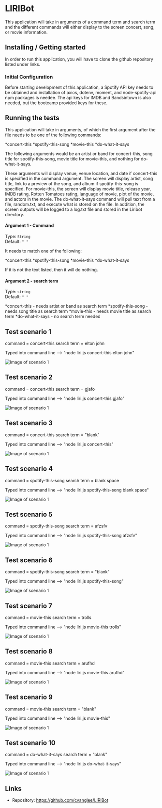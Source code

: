 # LIRIBot
This application will take in arguments of a command term and search term and the different commands will either display to the screen concert, song, or movie information.

## Installing / Getting started

In order to run this application, you will have to clone the github repository listed under links.

### Initial Configuration

Before starting development of this application, a Spotify API key needs to be obtained and installation of axios, dotenv, moment, and node-spotify-api npm packages is needee.  The api keys for IMDB and Bandsintown is also needed, but the bootcamp provided keys for these. 


## Running the tests

This application will take in arguments, of which the first argument after the file needs to be one of the following commands:

*concert-this
*spotify-this-song
*movie-this
*do-what-it-says

The following arguments would be an artist or band for concert-this, song title for spotify-this-song, movie title for movie-this, and nothing for do-what-it-says.

These arguments will display venue, venue location, and date if concert-this is specified in the command argument.  The screen will display artist, song title, link to a preview of the song, and album if spotify-this-song is specified. For movie-this, the screen will display movie title, release year, IMDB rating, Rotten Tomatoes rating, language of movie, plot of the movie, and actors in the movie.  The do-what-it-says command will pull text from a file, random.txt, and execute what is stored on the file.  In addition, the screen outputs will be logged to a log.txt file and stored in the Liribot directory.

#### Argument 1 - Command
Type: `String`  
Default: `" "`

It needs to match one of the following:

*concert-this
*spotify-this-song
*movie-this
*do-what-it-says

If it is not the text listed, then it will do nothing.

#### Argument 2 - search term
Type: `string`  
Default: `" "`

*concert-this - needs artist or band as search term
*spotify-this-song - needs song title as search term
*movie-this - needs movie title as search term
*do-what-it-says - no search term needed

## Test scenario 1

command = concert-this
search term = elton john

Typed into command line --> "node liri.js concert-this elton john"

![Image of scenario 1](/images/Scenario1.png)

## Test scenario 2

command = concert-this
search term = gjafo

Typed into command line --> "node liri.js concert-this gjafo"

![Image of scenario 1](/images/Scenario2.png)

## Test scenario 3

command = concert-this
search term = "blank"

Typed into command line --> "node liri.js concert-this"

![Image of scenario 1](/images/Scenario3.png)

## Test scenario 4

command = spotify-this-song
search term = blank space

Typed into command line --> "node liri.js spotify-this-song blank space"

![Image of scenario 1](/images/Scenario4.png)

## Test scenario 5

command = spotify-this-song
search term = afzsfv

Typed into command line --> "node liri.js spotify-this-song afzsfv"

![Image of scenario 1](/images/Scenario5.png)

## Test scenario 6

command = spotify-this-song
search term = "blank"

Typed into command line --> "node liri.js spotify-this-song"

![Image of scenario 1](/images/Scenario6.png)

## Test scenario 7

command = movie-this
search term = trolls

Typed into command line --> "node liri.js movie-this trolls"

![Image of scenario 1](/images/Scenario7.png)

## Test scenario 8

command = movie-this
search term = arufhd

Typed into command line --> "node liri.js movie-this arufhd"

![Image of scenario 1](/images/Scenario8.png)

## Test scenario 9

command = movie-this
search term = "blank"

Typed into command line --> "node liri.js movie-this"

![Image of scenario 1](/images/Scenario9.png)

## Test scenario 10

command = do-what-it-says
search term = "blank"

Typed into command line --> "node liri.js do-what-it-says"

![Image of scenario 1](/images/Scenario10.png)

## Links

- Repository: https://github.com/cvanglee/LIRIBot
